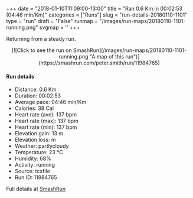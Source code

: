 +++
date = "2018-01-10T11:09:00-13:00"
title = "Ran 0.6 Km in 00:02:53 (04:46 min/Km)"
categories = ["Runs"]
slug = "run-details-20180110-1101"
type = "run"
draft = "False"
runmap = "/images/run-maps/20180110-1101-running.png"
svgmap = '<polyline points="25 100, 33 86, 43 70, 46 68, 49 66, 57 63, 65 61, 75 57, 75 56, 72 55, 70 54, 68 47, 66 44, 62 37, 57 27, 55 24, 52 21, 49 18, 47 15, 44 10, 40 5, 38 2, 38 0">'
+++

Returning from a steady run. 

<!--more-->

<center>
[![Click to see the run on SmashRun](/images/run-maps/20180110-1101-running.png "A map of this run")](https://smashrun.com/peter.smith/run/11984765)
</center>

#### Run details

* Distance: 0.6 Km
* Duration: 00:02:53
* Average pace: 04:46 min/Km
* Calories: 38 Cal
* Heart rate (ave): 137 bpm
* Heart rate (max): 137 bpm
* Heart rate (min): 137 bpm
* Elevation gain: 13 m
* Elevation loss:  m
* Weather: partlycloudy
* Temperature: 23 &deg;C
* Humidity: 68%
* Activity: running
* Source: tcxfile
* Run ID: 11984765

Full details at [SmashRun](https://smashrun.com/peter.smith/run/11984765)